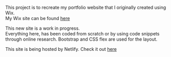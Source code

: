This project is to recreate my portfolio website that I originally created using Wix.  
My Wix site can be found [here](https://sarahpolachek.wixsite.com/portfolio)

This new site is a work in progress.  
Everything here, has been coded from scratch or by using code snippets through online research.
Bootstrap and CSS flex are used for the layout.

This site is being hosted by Netlify.  Check it out [here](https://sarahpolachek.netlify.app/)